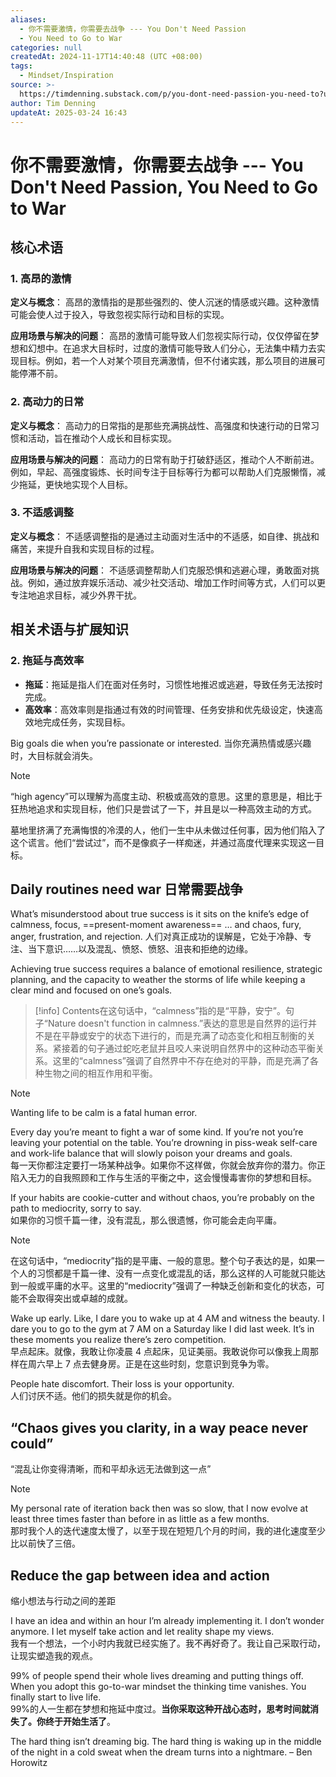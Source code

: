 ```yaml
---
aliases:
  - 你不需要激情，你需要去战争 --- You Don't Need Passion
  - You Need to Go to War
categories: null
createdAt: 2024-11-17T14:40:48 (UTC +08:00)
tags:
  - Mindset/Inspiration
source: >-
  https://timdenning.substack.com/p/you-dont-need-passion-you-need-to?utm_source=%2Finbox%2Fmedia&utm_medium=reader2
author: Tim Denning
updateAt: 2025-03-24 16:43
---
```

# 你不需要激情，你需要去战争 --- You Don't Need Passion, You Need to Go to War

## 核心术语

### 1. **高昂的激情**

**定义与概念**：
高昂的激情指的是那些强烈的、使人沉迷的情感或兴趣。这种激情可能会使人过于投入，导致忽视实际行动和目标的实现。

**应用场景与解决的问题**：
高昂的激情可能导致人们忽视实际行动，仅仅停留在梦想和幻想中。在追求大目标时，过度的激情可能导致人们分心，无法集中精力去实现目标。例如，若一个人对某个项目充满激情，但不付诸实践，那么项目的进展可能停滞不前。

### 2. **高动力的日常**

**定义与概念**：
高动力的日常指的是那些充满挑战性、高强度和快速行动的日常习惯和活动，旨在推动个人成长和目标实现。

**应用场景与解决的问题**：
高动力的日常有助于打破舒适区，推动个人不断前进。例如，早起、高强度锻炼、长时间专注于目标等行为都可以帮助人们克服懒惰，减少拖延，更快地实现个人目标。

### 3. **不适感调整**

**定义与概念**：
不适感调整指的是通过主动面对生活中的不适感，如自律、挑战和痛苦，来提升自我和实现目标的过程。

**应用场景与解决的问题**：
不适感调整帮助人们克服恐惧和逃避心理，勇敢面对挑战。例如，通过放弃娱乐活动、减少社交活动、增加工作时间等方式，人们可以更专注地追求目标，减少外界干扰。

## 相关术语与扩展知识


### 2. **拖延与高效率**

- **拖延**：拖延是指人们在面对任务时，习惯性地推迟或逃避，导致任务无法按时完成。
- **高效率**：高效率则是指通过有效的时间管理、任务安排和优先级设定，快速高效地完成任务，实现目标。

Big goals die when you’re passionate or interested.
当你充满热情或感兴趣时，大目标就会消失。


> [!NOTE]
> “high agency”可以理解为高度主动、积极或高效的意思。这里的意思是，相比于狂热地追求和实现目标，他们只是尝试了一下，并且是以一种高效主动的方式。

墓地里挤满了充满悔恨的冷漠的人，他们一生中从未做过任何事，因为他们陷入了这个谎言。他们“尝试过”，而不是像疯子一样痴迷，并通过高度代理来实现这一目标。


## Daily routines need war 日常需要战争

What’s misunderstood about true success is it sits on the knife’s edge of calmness, focus, ==present-moment awareness== … and chaos, fury, anger, frustration, and rejection.
人们对真正成功的误解是，它处于冷静、专注、当下意识……以及混乱、愤怒、愤怒、沮丧和拒绝的边缘。
<!--SR:!2025-03-29,4,270-->

Achieving true success requires a balance of emotional resilience, strategic planning, and the capacity to weather the storms of life while keeping a clear mind and focused on one’s goals.
<!--SR:!2025-03-25,2,230-->

> [!info]
> Contents在这句话中，“calmness”指的是“平静，安宁”。句子“Nature doesn't function in calmness.”表达的意思是自然界的运行并不是在平静或安宁的状态下进行的，而是充满了动态变化和相互制衡的关系。紧接着的句子通过蛇吃老鼠并且咬人来说明自然界中的这种动态平衡关系。这里的“calmness”强调了自然界中不存在绝对的平静，而是充满了各种生物之间的相互作用和平衡。

> [!NOTE]
> Wanting life to be calm is a fatal human error.

Every day you’re meant to fight a war of some kind. If you’re not you’re leaving your potential on the table. You’re drowning in piss-weak self-care and work-life balance that will slowly poison your dreams and goals.\
每一天你都注定要打一场某种战争。如果你不这样做，你就会放弃你的潜力。你正陷入无力的自我照顾和工作与生活的平衡之中，这会慢慢毒害你的梦想和目标。

If your habits are cookie-cutter and without chaos, you’re probably on the path to mediocrity, sorry to say.\
如果你的习惯千篇一律，没有混乱，那么很遗憾，你可能会走向平庸。

> [!NOTE]
> 在这句话中，“mediocrity”指的是平庸、一般的意思。整个句子表达的是，如果一个人的习惯都是千篇一律、没有一点变化或混乱的话，那么这样的人可能就只能达到一般或平庸的水平。这里的“mediocrity”强调了一种缺乏创新和变化的状态，可能不会取得突出或卓越的成就。

Wake up early. Like, I dare you to wake up at 4 AM and witness the beauty. I dare you to go to the gym at 7 AM on a Saturday like I did last week. It’s in these moments you realize there’s zero competition.\
早点起床。就像，我敢让你凌晨 4 点起床，见证美丽。我敢说你可以像我上周那样在周六早上 7 点去健身房。正是在这些时刻，您意识到竞争为零。

People hate discomfort. Their loss is your opportunity.\
人们讨厌不适。他们的损失就是你的机会。

## “Chaos gives you clarity, in a way peace never could”

“混乱让你变得清晰，而和平却永远无法做到这一点”

> [!NOTE]
> My personal rate of iteration back then was so slow, that I now evolve at least three times faster than before in as little as a few months.\
> 那时我个人的迭代速度太慢了，以至于现在短短几个月的时间，我的进化速度至少比以前快了三倍。

## Reduce the gap between idea and action

缩小想法与行动之间的差距

I have an idea and within an hour I’m already implementing it. I don’t wonder anymore. I let myself take action and let reality shape my views.\
我有一个想法，一个小时内我就已经实施了。我不再好奇了。我让自己采取行动，让现实塑造我的观点。

99% of people spend their whole lives dreaming and putting things off. When you adopt this go-to-war mindset the thinking time vanishes. You finally start to live life.\
99%的人一生都在梦想和拖延中度过。**当你采取这种开战心态时，思考时间就消失了。你终于开始生活了**。

The hard thing isn’t dreaming big. The hard thing is waking up in the middle of the night in a cold sweat when the dream turns into a nightmare. – Ben Horowitz
